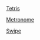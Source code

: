 [Tetris](https://xuu.github.io/subtle/tetris.html)

[Metronome](https://xuu.github.io/subtle/metronome.html)

[Swipe](https://xuu.github.io/subtle/swipe.html)